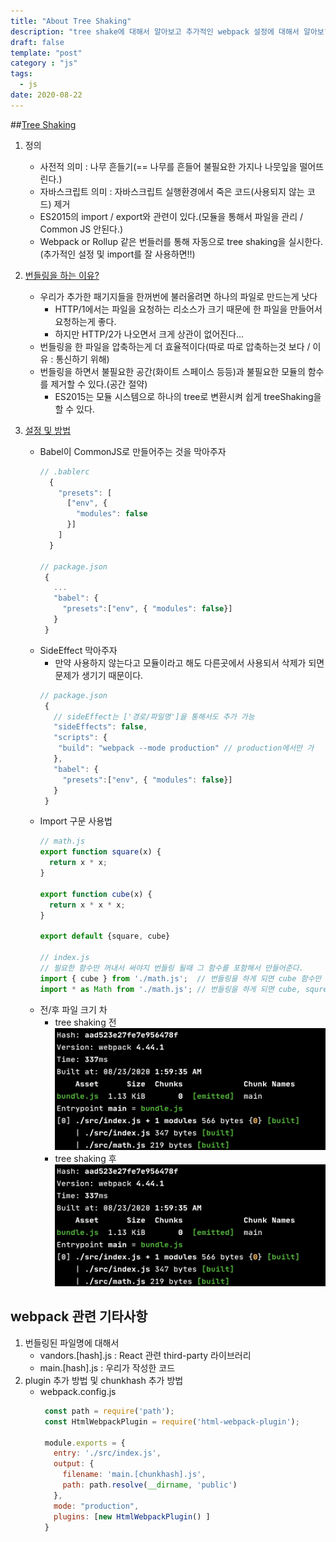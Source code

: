 ```yaml
---
title: "About Tree Shaking"  
description: "tree shake에 대해서 알아보고 추가적인 webpack 설정에 대해서 알아보"
draft: false
template: "post"
category : "js"
tags:
  - js
date: 2020-08-22
---
```

##[Tree Shaking](https://developer.mozilla.org/ko/docs/Glossary/Tree_shaking)
1. 정의
    - 사전적 의미 : 나무 흔들기(== 나무를 흔들어 불필요한 가지나 나뭇잎을 떨어뜨린다.)
    - 자바스크립트 의미 : 자바스크립트 실행환경에서 죽은 코드(사용되지 않는 코드) 제거
    - ES2015의 import / export와 관련이 있다.(모듈을 통해서 파일을 관리 / Common JS 안된다.)
    - Webpack or Rollup 같은 번들러를 통해 자동으로 tree shaking을 실시한다.(추가적인 설정 및 import를 잘 사용하면!!)
    
2. [번들링을 하는 이유?](https://exploringjs.com/es6/ch_modules.html#_benefit-dead-code-elimination-during-bundling)
    - 우리가 추가한 패기지들을 한꺼번에 불러올려면 하나의 파일로 만드는게 낫다 
        - HTTP/1에서는 파일을 요청하는 리소스가 크기 때문에 한 파일을 만들어서 요청하는게 좋다.
        - 하지만 HTTP/2가 나오면서 크게 상관이 없어진다...
    - 번들링을 한 파일을 압축하는게 더 효율적이다(따로 따로 압축하는것 보다 / 이유 : 통신하기 위해)
    - 번들링을 하면서 불필요한 공간(화이트 스페이스 등등)과 불필요한 모듈의 함수를 제거할 수 있다.(공간 절약)
        - ES2015는 모듈 시스템으로 하나의 tree로 변환시켜 쉽게 treeShaking을 할 수 있다.

3. [설정 및 방법](https://ui.toast.com/weekly-pick/ko_20180716/)
    - Babel이 CommonJS로 만들어주는 것을 막아주자
        ```js
        // .bablerc
          {
            "presets": [
              ["env", {
                "modules": false
              }]
            ]
          }
      
        // package.json
         {
           ...
           "babel": {
             "presets":["env", { "modules": false}]
           }
         } 
        ```
    - SideEffect 막아주자
        - 만약 사용하지 않는다고 모듈이라고 해도 다른곳에서 사용되서 삭제가 되면 문제가 생기기 때문이다.
        ```js
        // package.json
         {
           // sideEffect는 ['경로/파일명']을 통해서도 추가 가능
           "sideEffects": false,
           "scripts": {
            "build": "webpack --mode production" // production에서만 가
           },
           "babel": {
             "presets":["env", { "modules": false}]
           }
         } 
        ```
    - Import 구문 사용법
        ```js
        // math.js
        export function square(x) {
          return x * x;
        }
        
        export function cube(x) {
          return x * x * x;
        }
      
        export default {square, cube}
      
        // index.js
        // 필요한 함수만 꺼내서 써야지 번들링 될때 그 함수를 포함해서 만들어준다.
        import { cube } from './math.js';  // 번들링을 하게 되면 cube 함수만 포함
        import * as Math from './math.js'; // 번들링을 하게 되면 cube, squre 함수가 포한된다.     
        ```
    - 전/후 파일 크기 차
        - tree shaking 전
          ![beforetree](../../assets/aftertree.png)
        - tree shaking 후
          ![aftertree](../../assets/aftertree.png) 

## webpack 관련 기타사항
1. 번들링된 파일명에 대해서
    - vandors.[hash].js : React 관련 third-party 라이브러리
    - main.[hash].js : 우리가 작성한 코드
2. plugin 추가 방법 및 chunkhash 추가 방법   
    - webpack.config.js
        ```js
         const path = require('path');
         const HtmlWebpackPlugin = require('html-webpack-plugin');
         
         module.exports = {
           entry: './src/index.js',
           output: {
             filename: 'main.[chunkhash].js',
             path: path.resolve(__dirname, 'public')
           },
           mode: "production",
           plugins: [new HtmlWebpackPlugin() ]
         }

        ````
